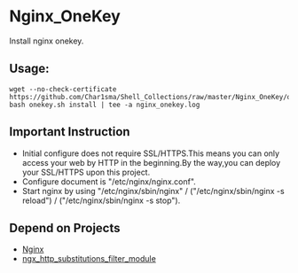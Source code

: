# Nginx_OneKey
Install nginx onekey.
## Usage:
```shell
wget --no-check-certificate https://github.com/Char1sma/Shell_Collections/raw/master/Nginx_OneKey/onekey.sh
bash onekey.sh install | tee -a nginx_onekey.log
```
## Important Instruction
- Initial configure does not require SSL/HTTPS.This means you can only access your web by HTTP in the beginning.By the way,you can deploy your SSL/HTTPS upon this project.
- Configure document is "/etc/nginx/nginx.conf".
- Start nginx by using "/etc/nginx/sbin/nginx" / ("/etc/nginx/sbin/nginx -s reload") / ("/etc/nginx/sbin/nginx -s stop").
## Depend on Projects
- [Nginx](http://nginx.org/ "Nginx")
- [ngx_http_substitutions_filter_module](https://github.com/yaoweibin/ngx_http_substitutions_filter_module "ngx_http_substitutions_filter_module")